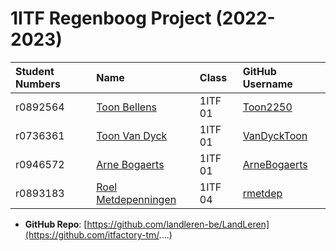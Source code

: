 # 1ITF Regenboog Project (2022-2023)

| Student Numbers | Name                                                         | Class   | GitHub Username                                           |
|:----------------|:-------------------------------------------------------------|:--------|:----------------------------------------------------------|
| r0892564        | [Toon Bellens](mailto:r0892564@student.thomasmore.be)        | 1ITF 01 | [Toon2250](https://github.com/Toon2250)                   |
| r0736361        | [Toon Van Dyck](mailto:r0736361@student.thomasmore.be)       | 1ITF 01 | [VanDyckToon](https://github.com/VanDyckToon)             |
| r0946572        | [Arne Bogaerts](mailto:r0946572@student.thomasmore.be)       | 1ITF 01 | [ArneBogaerts](https://github.com/ArneBogaerts) |
| r0893183        | [Roel Metdepenningen](mailto:r0893183@student.thomasmore.be) | 1ITF 04 | [rmetdep](https://github.com/rmetdep)           |

- **GitHub Repo**: [https://github.com/landleren-be/LandLeren](https://github.com/itfactory-tm/....)
